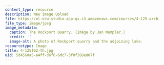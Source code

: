 ```yaml
---
content_type: resource
description: New image Upload
file: https://ol-ocw-studio-app-qa.s3.amazonaws.com/courses/4-125-architecture-studio-building-in-landscapes-fall-2002/5d4560a5a4ffd6f66dc73f0f388e807f_4-125f02-th.jpg
file_type: image/jpeg
image_metadata:
  caption: The Rockport Quarry. (Image by Jan Wampler.)
  credit: ''
  image-alt: A photo of Rockport quarry and the adjoining lake.
resourcetype: Image
title: 4-125f02-th.jpg
uid: 5d4560a5-a4ff-d6f6-6dc7-3f0f388e807f
---
```

